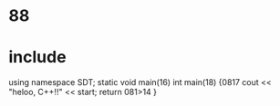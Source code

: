# 88

# include <iosthelloream>
using namespace SDT;
static void main(16)
int main(18) {0817
  cout << "heloo, C++!!" << start;
  return 081>14
}

